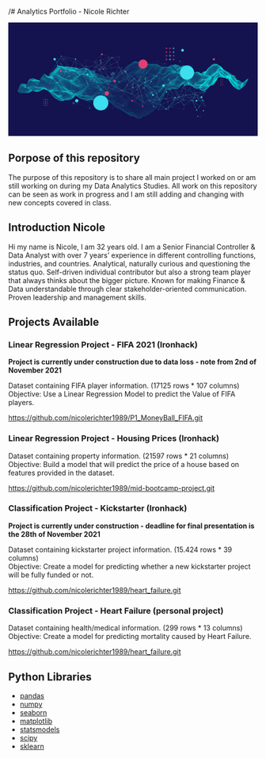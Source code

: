 /# Analytics Portfolio - Nicole Richter

![data text](data.jpg)

## Porpose of this repository

The purpose of this repository is to share all main project I worked on or am still working on during my Data Analytics Studies.
All work on this repository can be seen as work in progress and I am still adding and changing with new concepts covered in class.

## Introduction Nicole

Hi my name is Nicole, I am 32 years old. I am a Senior Financial Controller & Data Analyst with over 7 years’ experience in different controlling functions, industries, and countries. Analytical, naturally curious and questioning the status quo. Self-driven individual contributor but also a strong team player that always thinks about the bigger picture. Known for making Finance & Data understandable through clear stakeholder-oriented communication. Proven leadership and management skills.

## Projects Available

### Linear Regression Project - FIFA 2021 (Ironhack)
**Project is currently under construction due to data loss - note from 2nd of November 2021**

Dataset containing FIFA player information. (17125 rows * 107 columns) <br>
Objective: Use a Linear Regression Model to predict the Value of FIFA players.

https://github.com/nicolerichter1989/P1_MoneyBall_FIFA.git

### Linear Regression Project - Housing Prices (Ironhack)

Dataset containing property information. (21597 rows * 21 columns) <br>
Objective: Build a model that will predict the price of a house based on features provided in the dataset.

https://github.com/nicolerichter1989/mid-bootcamp-project.git

### Classification Project - Kickstarter (Ironhack)
**Project is currently under construction - deadline for final presentation is the 28th of November 2021**

Dataset containing kickstarter project information. (15.424 rows * 39 columns) <br>
Objective: Create a model for predicting whether a new kickstarter project will be fully funded or not.

https://github.com/nicolerichter1989/heart_failure.git

### Classification Project - Heart Failure (personal project)

Dataset containing health/medical information. (299 rows * 13 columns) <br>
Objective: Create a model for predicting mortality caused by Heart Failure.

https://github.com/nicolerichter1989/heart_failure.git


## Python Libraries
- [pandas](https://pandas.pydata.org/)
- [numpy](https://numpy.org/)
- [seaborn](https://seaborn.pydata.org/)
- [matplotlib](https://matplotlib.org/)
- [statsmodels](https://www.statsmodels.org/stable/index.html)
- [scipy](https://www.scipy.org/)
- [sklearn](https://scikit-learn.org/stable/)

